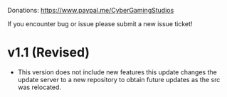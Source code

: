 Donations:
https://www.paypal.me/CyberGamingStudios

If you encounter bug or issue please submit a new issue ticket!

# v1.1 (Revised)
- This version does not include new features this update changes the update server to a new repository to obtain future updates as the src was relocated.
